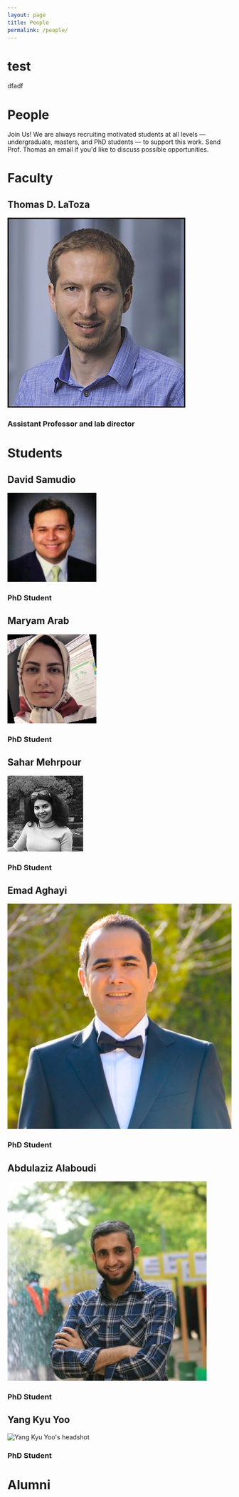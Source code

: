 ```yaml
---
layout: page
title: People
permalink: /people/
---
```

 # test
 dfadf
 
# People
Join Us! We are always recruiting motivated students at all levels — undergraduate, masters, and PhD students — to support this work. Send Prof. Thomas an email if you'd like to discuss possible opportunities.

# Faculty
## Thomas D. LaToza
![Thomas D. LaToza's headshot](../assets/img/team/Thomas.jpg "Thomas LaToza")
### Assistant Professor and lab director
# Students

## David Samudio
![David Samudio's headshot](../assets/img/team/David.jpg "David Samudio")
### PhD Student

## Maryam Arab
![Maryam Arab's headshot](../assets/img/team/Maryam.jpg "Maryam Arab")
### PhD Student

## Sahar Mehrpour
![Sahar Mehrpour's headshot](../assets/img/team/Sahar.jpg "Sahar Mehrpour")
### PhD Student

## Emad Aghayi
![Emad Aghayi's headshot](../assets/img/team/Emad.jpg "Emad Aghayi")
### PhD Student

## Abdulaziz Alaboudi
![Abdulaziz Alaboudi's headshot](../assets/img/team/Abdulaziz.jpg "Abdulaziz Alaboudi")
### PhD Student

## Yang Kyu Yoo
![Yang Kyu Yoo's headshot](../assets/img/team/Yang.png "Yang Kyu Yoo")
### PhD Student


# Alumni
